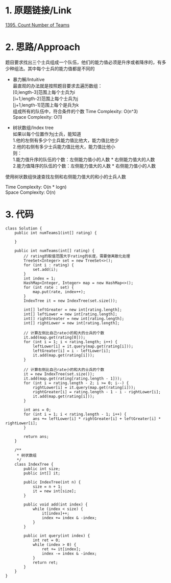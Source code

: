 # 1. 原题链接/Link
[1395. Count Number of Teams](https://leetcode.com/problems/count-number-of-teams/)

# 2. 思路/Approach
题目要求找出三个士兵组成一个队伍，他们的能力值必须是升序或者降序的，有多少种组法。其中每个士兵的能力值都是不同的

+ 暴力解/Intuitive  
最直观的办法就是按照题目要求去遍历数组：  
[0,length-3]范围上每个士兵为i  
[i+1,length-2]范围上每个士兵为j  
[j+1,length-1]范围上每个是兵为k  
组成所有的队伍中，符合条件的个数
Time Complexity: O(n^3)  
Space Complexity: O(1)  

+ 树状数组/Index tree  
如果以每个位置作为j士兵，能知道  
1.他的左侧有多少个士兵能力值比他大，能力值比他少  
2.他的右侧有多少士兵能力值比他大，能力值比他小  
则：  
1.能力值升序的队伍的个数：左侧能力值小的人数 * 右侧能力值大的人数  
2.能力值降序的队伍的个数：左侧能力值大的人数 * 右侧能力值小的人数  

使用树状数组快速查找左侧和右侧能力值大的和小的士兵人数  

Time Complexity: O(n * logn)  
Space Complexity: O(n) 

# 3. 代码
```
class Solution {
    public int numTeams1(int[] rating) {
        
    }
    
    public int numTeams(int[] rating) {
        // rating的取值范围大于rating的长度，需要做离散化处理
        TreeSet<Integer> set = new TreeSet<>();
        for (int i : rating) {
            set.add(i);
        }
        int index = 1;
        HashMap<Integer, Integer> map = new HashMap<>();
        for (int rate : set) {
            map.put(rate, index++);
        }
        IndexTree it = new IndexTree(set.size());

        int[] leftGreater = new int[rating.length];
        int[] leftLower = new int[rating.length];
        int[] rightGreater = new int[rating.length];
        int[] rightLower = new int[rating.length];

        // 计算左侧比自己rate小的和大的士兵的个数
        it.add(map.get(rating[0]));
        for (int i = 1; i < rating.length; i++) {
            leftLower[i] = it.query(map.get(rating[i]));
            leftGreater[i] = i - leftLower[i];
            it.add(map.get(rating[i]));
        }

        // 计算右侧比自己rate小的和大的士兵的个数
        it = new IndexTree(set.size());
        it.add(map.get(rating[rating.length - 1]));
        for (int i = rating.length - 2; i >= 0; i--) {
            rightLower[i] = it.query(map.get(rating[i]));
            rightGreater[i] = rating.length - 1 - i - rightLower[i];
            it.add(map.get(rating[i]));
        }

        int ans = 0;
        for (int i = 1; i < rating.length - 1; i++) {
            ans += leftLower[i] * rightGreater[i] + leftGreater[i] * rightLower[i];
        }

        return ans;
    }

    /**
     * 树状数组
     */
    class IndexTree {
        public int size;
        public int[] it;

        public IndexTree(int n) {
            size = n + 1;
            it = new int[size];
        }

        public void add(int index) {
            while (index < size) {
                it[index]++;
                index += index & -index;
            }
        }

        public int query(int index) {
            int ret = 0;
            while (index > 0) {
                ret += it[index];
                index -= index & -index;
            }
            return ret;
        }
    }
}
```
